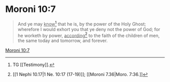 # Moroni 10:7

> And ye may <u>know</u>[^a] that he is, by the power of the Holy Ghost; wherefore I would exhort you that ye deny not the power of God; for he worketh by power, <u>according</u>[^b] to the faith of the children of men, the same today and tomorrow, and forever.

[Moroni 10:7](https://www.churchofjesuschrist.org/study/scriptures/bofm/moro/10?lang=eng&id=p7#p7)


[^a]: TG [[Testimony]].
[^b]: [[1 Nephi 10.17|1 Ne. 10:17 (17-19)]]; [[Moroni 7.36|Moro. 7:36.]]
